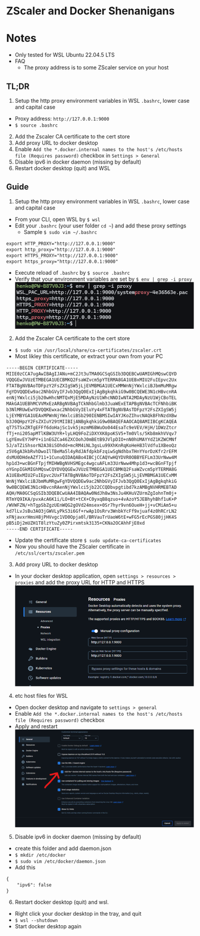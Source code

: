 # ZScaler and Docker Shenanigans

# Notes
- Only tested for WSL Ubuntu 22.04.5 LTS
- FAQ
  - The proxy address is to some ZScaler service on your host

## TL;DR

1. Setup the http proxy environment variables in WSL `.bashrc`, lower case and capital case
- Proxy address: `http://127.0.0.1:9000`
- `$ source .bashrc`
2. Add the Zscaler CA certificate to the cert store
3. Add proxy URL to docker desktop
4. Enable `Add the *.docker.internal names to the host's /etc/hosts file (Requires password)` checkbox in `Settings > General`
5. Disable ipv6 in docker daemon (missing by default)
6. Restart docker desktop (quit) and WSL

## Guide

1. Setup the http proxy environment variables in WSL `.bashrc`, lower case and capital case
- From your CLI, open WSL by `$ wsl`
- Edit your `.bashrc` (your user folder `cd ~`) and add these proxy settings
  - Sample `$ sudo vim ~/.bashrc`
```
export HTTP_PROXY="http://127.0.0.1:9000"
export http_proxy="http://127.0.0.1:9000"
export HTTPS_PROXY="http://127.0.0.1:9000"
export https_proxy="http://127.0.0.1:9000"
```
- Execute reload of `.bashrc` by `$ source .bashrc`
- Verify that your environment variables are set by `$ env | grep -i proxy`
![Environment variables](/assets/envvars.png "Environment variables")

2. Add the Zscaler CA certificate to the cert store
- `$ sudo vim /usr/local/share/ca-certificates/zscaler.crt`
- Most likley this certificate, or extract your own from your PC
```
-----BEGIN CERTIFICATE-----
MIIE0zCCA7ugAwIBAgIJANu+mC2Jt3uTMA0GCSqGSIb3DQEBCwUAMIGhMQswCQYD
VQQGEwJVUzETMBEGA1UECBMKQ2FsaWZvcm5pYTERMA8GA1UEBxMIU2FuIEpvc2Ux
FTATBgNVBAoTDFpzY2FsZXIgSW5jLjEVMBMGA1UECxMMWnNjYWxlciBJbmMuMRgw
FgYDVQQDEw9ac2NhbGVyIFJvb3QgQ0ExIjAgBgkqhkiG9w0BCQEWE3N1cHBvcnRA
enNjYWxlci5jb20wHhcNMTQxMjE5MDAyNzU1WhcNNDIwNTA2MDAyNzU1WjCBoTEL
MAkGA1UEBhMCVVMxEzARBgNVBAgTCkNhbGlmb3JuaWExETAPBgNVBAcTCFNhbiBK
b3NlMRUwEwYDVQQKEwxac2NhbGVyIEluYy4xFTATBgNVBAsTDFpzY2FsZXIgSW5j
LjEYMBYGA1UEAxMPWnNjYWxlciBSb290IENBMSIwIAYJKoZIhvcNAQkBFhNzdXBw
b3J0QHpzY2FsZXIuY29tMIIBIjANBgkqhkiG9w0BAQEFAAOCAQ8AMIIBCgKCAQEA
qT7STSxZRTgEFFf6doHajSc1vk5jmzmM6BWuOo044EsaTc9eVEV/HjH/1DWzZtcr
fTj+ni205apMTlKBW3UYR+lyLHQ9FoZiDXYXK8poKSV5+Tm0Vls/5Kb8mkhVVqv7
LgYEmvEY7HPY+i1nEGZCa46ZXCOohJ0mBEtB9JVlpDIO+nN0hUMAYYdZ1KZWCMNf
5J/aTZiShsorN2A38iSOhdd+mcRM4iNL3gsLu99XhKnRqKoHeH83lVdfu1XBeoQz
z5V6gA3kbRvhDwoIlTBeMa5l4yRdJAfdpkbFzqiwSgNdhbxTHnYYorDzKfr2rEFM
dsMU0DHdeAZf711+1CunuQIDAQABo4IBCjCCAQYwHQYDVR0OBBYEFLm33UrNww4M
hp1d3+wcBGnFTpjfMIHWBgNVHSMEgc4wgcuAFLm33UrNww4Mhp1d3+wcBGnFTpjf
oYGnpIGkMIGhMQswCQYDVQQGEwJVUzETMBEGA1UECBMKQ2FsaWZvcm5pYTERMA8G
A1UEBxMIU2FuIEpvc2UxFTATBgNVBAoTDFpzY2FsZXIgSW5jLjEVMBMGA1UECxMM
WnNjYWxlciBJbmMuMRgwFgYDVQQDEw9ac2NhbGVyIFJvb3QgQ0ExIjAgBgkqhkiG
9w0BCQEWE3N1cHBvcnRAenNjYWxlci5jb22CCQDbvpgtibd7kzAMBgNVHRMEBTAD
AQH/MA0GCSqGSIb3DQEBCwUAA4IBAQAw0NdJh8w3NsJu4KHuVZUrmZgIohnTm0j+
RTmYQ9IKA/pvxAcA6K1i/LO+Bt+tCX+C0yxqB8qzuo+4vAzoY5JEBhyhBhf1uK+P
/WVWFZN/+hTgpSbZgzUEnWQG2gOVd24msex+0Sr7hyr9vn6OueH+jj+vCMiAm5+u
kd7lLvJsBu3AO3jGWVLyPkS3i6Gf+rwAp1OsRrv3WnbkYcFf9xjuaf4z0hRCrLN2
xFNjavxrHmsH8jPHVvgc1VD0Opja0l/BRVauTrUaoW6tE+wFG5rEcPGS80jjHK4S
pB5iDj2mUZH1T8lzYtuZy0ZPirxmtsk3135+CKNa2OCAhhFjE0xd
-----END CERTIFICATE-----
```
- Update the certificate store `$ sudo update-ca-certificates`
- Now you should have the ZScaler certificate in `/etc/ssl/certs/zscaler.pem`

3. Add proxy URL to docker desktop
- In your docker desktop application, open `settings > resources > proxies` and add the proxy URL for HTTP and HTTPS
![Proxies in docker desktop](/assets/proxies.png "Proxies in docker desktop")

4. etc host files for WSL
- Open docker desktop and navigate to `settings > general`
- Enable `Add the *.docker.internal names to the host's /etc/hosts file (Requires password)` checkbox
- Apply and restart
![Hosts](/assets/hosts.png "Hosts")

5. Disable ipv6 in docker daemon (missing by default)
- create this folder and add daemon.json
- `$ mkdir /etc/docker`
- `$ sudo vim /etc/docker/daemon.json`
- Add this
```
{
    "ipv6": false    
}
```

6. Restart docker desktop (quit) and wsl.
- Right click your docker desktop in the tray, and quit
- `$ wsl --shutdown`
- Start docker desktop again